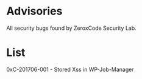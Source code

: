 # Advisories
All security bugs found by ZeroxCode Security Lab.


# List
0xC-201706-001 - Stored Xss in WP-Job-Manager


